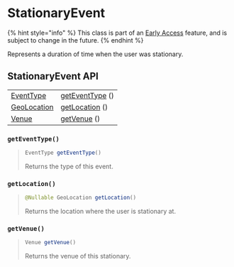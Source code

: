 # StationaryEvent

{% hint style="info" %}
This class is part of an [Early Access](../../../../appendix/feature-production-readiness.md) feature, and is subject to change in the future.
{% endhint %}

Represents a duration of time when the user was stationary.

## StationaryEvent API

|                                  |                                                    |
| -------------------------------- | -------------------------------------------------- |
| [EventType](eventtype.md)        | [getEventType](stationaryevent.md#geteventtype) () |
| [GeoLocation](../geolocation.md) | [getLocation](stationaryevent.md#getlocation) ()   |
| [Venue](../venue/)               | [getVenue](stationaryevent.md#getvenuetype) ()     |



### `getEventType()`

> ```java
> EventType getEventType()
> ```
>
> Returns the type of this event.

### `getLocation()`

> ```java
> @Nullable GeoLocation getLocation()
> ```
>
> Returns the location where the user is stationary at.

### `getVenue()`

> ```java
> Venue getVenue()
> ```
>
> Returns the venue of this stationary.
